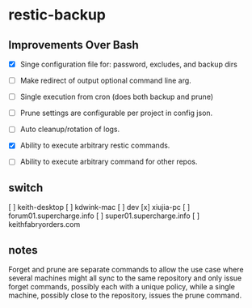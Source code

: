 # restic-backup

## Improvements Over Bash

- [x] Singe configuration file for: password, excludes, and backup dirs
- [ ] Make redirect of output optional command line arg.
- [ ] Single execution from cron (does both backup and prune)
- [ ] Prune settings are configurable per project in config json.
- [ ] Auto cleanup/rotation of logs.
- [x] Ability to execute arbitrary restic commands.
- [ ] Ability to execute arbitrary command for other repos.



## switch

[ ] keith-desktop
[ ] kdwink-mac
[ ] dev
[x] xiujia-pc
[ ] forum01.supercharge.info
[ ] super01.supercharge.info
[ ] keithfabryorders.com 


## notes

Forget and prune are separate commands to allow the use case where several machines might all sync to the same
repository and only issue forget commands, possibly each with a unique policy, while a single machine, possibly
close to the repository, issues the prune command.